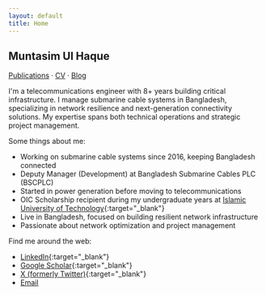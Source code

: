 ```yaml
---
layout: default
title: Home
---
```


## Muntasim Ul Haque

[Publications](/publications/) · [CV](/cv/) · [Blog](/blog/)

I'm a telecommunications engineer with 8+ years building critical infrastructure. I manage submarine cable systems in Bangladesh, specializing in network resilience and next-generation connectivity solutions. My expertise spans both technical operations and strategic project management.

Some things about me:
* Working on submarine cable systems since 2016, keeping Bangladesh connected
* Deputy Manager (Development) at Bangladesh Submarine Cables PLC (BSCPLC)
* Started in power generation before moving to telecommunications
* OIC Scholarship recipient during my undergraduate years at [Islamic University of Technology](https://www.iutoic-dhaka.edu/){:target="_blank"}
* Live in Bangladesh, focused on building resilient network infrastructure
* Passionate about network optimization and project management

Find me around the web:
* [LinkedIn](https://www.linkedin.com/in/muntasimulhaque/){:target="_blank"}
* [Google Scholar](https://scholar.google.com/citations?hl=en&user=XO3Zz1EAAAAJ&view_op=list_works&authuser=3&sortby=pubdate){:target="_blank"}
* [X (formerly Twitter)](https://x.com/muntasimulhaque){:target="_blank"}
* [Email](mailto:muntasim.u.h@gmail.com)